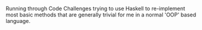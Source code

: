 Running through Code Challenges trying to use Haskell to re-implement most basic methods that are generally trivial for me in a normal 'OOP' based language.
